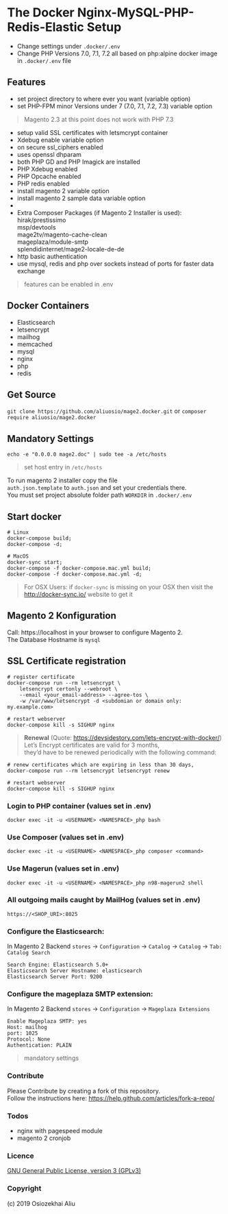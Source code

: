 # The Docker Nginx-MySQL-PHP-Redis-Elastic Setup
* Change settings under ```.docker/.env```  
* Change PHP Versions 7.0, 7.1, 7.2 all based on php:alpine docker image in ```.docker/.env``` file

## Features
* set project directory to where ever you want (variable option)
* set PHP-FPM minor Versions under 7 (7.0, 7.1, 7.2, 7.3) variable option
> Magento 2.3 at this point does not work with PHP 7.3
* setup valid SSL certificates with letsmcrypt container
* Xdebug enable variable option
* on secure ssl_ciphers enabled
* uses openssl dhparam 
* both PHP GD and PHP Imagick are installed
* PHP Xdebug enabled
* PHP Opcache enabled
* PHP redis enabled
* install magento 2 variable option
* install magento 2 sample data  variable option
* 
* Extra Composer Packages (if Magento 2 Installer is used):
hirak/prestissimo  
msp/devtools  
mage2tv/magento-cache-clean  
mageplaza/module-smtp  
splendidinternet/mage2-locale-de-de
* http basic authentication
* use mysql, redis and php over sockets instead of ports for faster data exchange
> features can be enabled in .env

## Docker Containers 
* Elasticsearch
* letsencrypt
* mailhog
* memcached
* mysql
* nginx
* php
* redis

## Get Source
``` git clone https://github.com/aliuosio/mage2.docker.git ```
    or
``` composer require aliuosio/mage2.docker ```

## Mandatory Settings

    echo -e "0.0.0.0 mage2.doc" | sudo tee -a /etc/hosts
> set host entry in ```/etc/hosts``` 

To run magento 2 installer copy the file  
```auth.json.template``` to ```auth.json``` and set your credentials there.  
You must set project absolute folder path ```WORKDIR``` in ```.docker/.env```   

## Start docker
    # Linux
    docker-compose build;
    docker-compose -d;
    
    # MacOS
    docker-sync start;
    docker-compose -f docker-compose.mac.yml build;
    docker-compose -f docker-compose.mac.yml -d;
    
> For OSX Users:
if ```docker-sync``` is missing on your OSX then 
visit the http://docker-sync.io/ website to get it

## Magento 2 Konfiguration
Call: https://localhost in your browser to configure Magento 2.  
The Database Hostname is ```mysql```  

## SSL Certificate registration
    # register certificate
    docker-compose run --rm letsencrypt \
        letsencrypt certonly --webroot \
        --email <your_email-address> --agree-tos \
        -w /var/www/letsencrypt -d <subdomian or domain only: my.example.com>
        
    # restart webserver
    docker-compose kill -s SIGHUP nginx
    
>**Renewal** (Quote: https://devsidestory.com/lets-encrypt-with-docker/)  
Let’s Encrypt certificates are valid for 3 months,  
they’d have to be renewed periodically with the following command:  
    
    # renew certificates which are expiring in less than 30 days,
    docker-compose run --rm letsencrypt letsencrypt renew 
    
    # restart webserver
    docker-compose kill -s SIGHUP nginx

### Login to PHP container (values set in .env)
    docker exec -it -u <USERNAME> <NAMESPACE>_php bash
    
### Use Composer (values set in .env)
    docker exec -it -u <USERNAME> <NAMESPACE>_php composer <command>

### Use Magerun (values set in .env)
    docker exec -it -u <USERNAME> <NAMESPACE>_php n98-magerun2 shell
    
### All outgoing mails caught by MailHog (values set in .env)
    https://<SHOP_URI>:8025

### Configure the Elasticsearch:
In Magento 2 Backend ```stores``` -> ```Configuration``` -> ```Catalog``` -> ```Catalog``` -> ```Tab: Catalog Search```
    
    Search Engine: Elasticsearch 5.0+
    Elasticsearch Server Hostname: elasticsearch
    Elasticsearch Server Port: 9200

### Configure the mageplaza SMTP extension:
In Magento 2 Backend ```stores``` -> ```Configuration``` -> ```Mageplaza Extensions```
    
    Enable Mageplaza SMTP: yes
    Host: mailhog
    port: 1025
    Protocol: None	
    Authentication: PLAIN
    
> mandatory settings

### Contribute
Please Contribute by creating a fork of this repository.  
Follow the instructions here: https://help.github.com/articles/fork-a-repo/

### Todos
* nginx with pagespeed module
* magento 2 cronjob

### Licence
[GNU General Public License, version 3 (GPLv3)](http://opensource.org/licenses/gpl-3.0)

### Copyright
(c) 2019 Osiozekhai Aliu